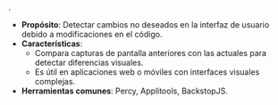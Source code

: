 .
- **Propósito**: Detectar cambios no deseados en la interfaz de usuario debido a modificaciones en el código.
- **Características**:
  - Compara capturas de pantalla anteriores con las actuales para detectar diferencias visuales.
  - Es útil en aplicaciones web o móviles con interfaces visuales complejas.
- **Herramientas comunes**: Percy, Applitools, BackstopJS.